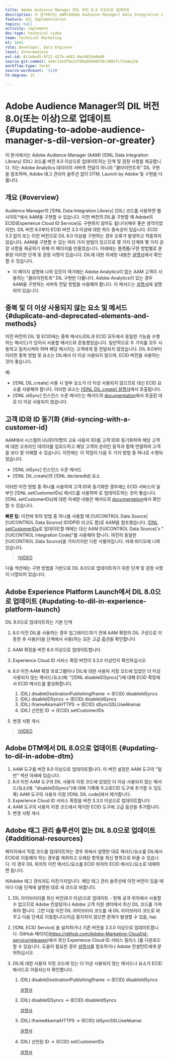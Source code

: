 ```yaml
---
title: Adobe Audience Manager DIL 버전 8.0 이상으로 업데이트
description: 이 문서에서는 AAM(Adobe Audience Manager) Data Integration Library(DIL) 코드를 버전 8.0 이상으로 업데이트하는 단계 및 권장 사항을 제공합니다. 이는 Adobe Analytics 데이터의 서버측 전달이 아니라 "클라이언트측" DIL 구현을 참조하며, Adobe 태그 관리자 솔루션 없이 DTM, Launch by Adobe 및 구현을 다룹니다.
feature: DIL Implementation
topics: null
activity: implement
doc-type: technical video
team: Technical Marketing
kt: 1841
role: Developer, Data Engineer
level: Intermediate
exl-id: 8c1e6ed5-0f21-427b-a681-0ecb020a0e60
source-git-commit: 4d4c12e9f9a33760a89460258c3802fcf3a4e22b
workflow-type: tm+mt
source-wordcount: '1139'
ht-degree: 1%

---
```


# Adobe Audience Manager의 DIL 버전 8.0(또는 이상)으로 업데이트 {#updating-to-adobe-audience-manager-s-dil-version-or-greater}

이 문서에서는 Adobe Audience Manager (AAM) [!DNL Data Integration Library] (DIL) 코드를 버전 8.0 이상으로 업데이트하는 단계 및 권장 사항을 제공합니다. 이는 Adobe Analytics 데이터의 서버측 전달이 아니라 &quot;클라이언트측&quot; DIL 구현을 참조하며, Adobe 태그 관리자 솔루션 없이 DTM, Launch by Adobe 및 구현을 다룹니다.

## 개요 {#overview}

Audience Manager의 [!DNL Data Integration Library] (DIL) 코드를 사용하면 웹 사이트*에서 AAM을 구현할 수 있습니다. 이전 버전의 DIL을 구현할 때 Adobe의 ECID(Experience Cloud ID Service)도 구현하지 않아도 됩니다(매우 좋은 생각이었지만). DIL 버전 8.0부터 ECID 버전 3.3 이상에 대한 하드 종속성이 있습니다. ECID 3.3 없이 또는 이전 버전으로 DIL 8.0 이상을 구현하는 경우 오류가 발생하고 작동하지 않습니다. AAM을 구현할 수 있는 여러 가지 방법이 있으므로 몇 가지 단계와 몇 가지 권장 사항을 제공하기 위해 이 페이지를 만들었습니다. 아래에는 플랫폼/구현 방법별로 분류된 이러한 단계 및 권장 사항이 있습니다. DIL에 대한 자세한 내용은 [설명서](https://experienceleague.adobe.com/docs/audience-manager/user-guide/dil-api/dil-overview.html?lang=en)에서 확인할 수 있습니다.

* 이 페이지 설명에 나와 있듯이 여기에는 Adobe Analytics이 없는 AAM 고객이 사용하는 &quot;클라이언트측&quot; DIL 구현만 다룹니다. Adobe Analytics이 있는 경우 AAM을 구현하는 서버측 전달 방법을 사용해야 합니다. 이 메서드는 [설명서](https://experienceleague.adobe.com/docs/analytics/admin/admin-tools/server-side-forwarding/ssf.html)에 설명되어 있습니다.

## 중복 및 더 이상 사용되지 않는 요소 및 메서드 {#duplicate-and-deprecated-elements-and-methods}

이전 버전의 DIL 및 ECID에는 중복 메서드(DIL과 ECID 모두에서 동일한 기능을 수행하는 메서드)가 있어서 사용할 메서드와 혼동했었습니다. 일반적으로 두 가지를 모두 사용하고 일치시켜야 하며 해당 메시지는 고객에게 잘 전달되지 않았습니다. DIL 8.0부터 이러한 중복 방법 및 요소는 DIL에서 더 이상 사용되지 않으며, ECID 버전을 사용하는 것이 좋습니다.

예:

* [!DNL DIL.create] 사용 시 일부 요소가 더 이상 사용되지 않으므로 대신 ECID 요소를 사용해야 합니다. 이러한 요소는 [[!DNL DIL.create] 설명서](https://experienceleague.adobe.com/docs/audience-manager/user-guide/dil-api/class-level-dil-methods/dil-create.html)에서 호출됩니다.
* [!DNL idSync] 인스턴스 수준 메서드는 메서드의 [documentation](https://experienceleague.adobe.com/docs/audience-manager/user-guide/dil-api/dil-instance-methods.html)에서 호출된 대로 더 이상 사용되지 않습니다.

## 고객 ID와 ID 동기화 {#id-syncing-with-a-customer-id}

AAM에서 시스템의 UUID(익명의 고유 사용자 ID)를 고객 ID와 동기화하여 해당 고객에 대한 오프라인 데이터를 업로드하고 해당 고객의 온라인 동작과 함께 연결하여 고객을 보다 잘 이해할 수 있습니다. 이전에는 이 작업이 다음 두 가지 방법 중 하나로 수행되었습니다.

* [!DNL idSync] 인스턴스 수준 메서드
* [!DNL DIL.create]의 [!DNL declaredId] 요소

이러한 이전 방법 중 하나를 사용하여 고객 ID와 동기화한 경우에는 ECID 서비스의 일부인 [!DNL setCustomerIDs] 메서드를 사용하여 로 업데이트하는 것이 좋습니다. [!DNL setCustomerIDs]에 대한 자세한 내용은 메서드의 [documentation](https://experienceleague.adobe.com/docs/id-service/using/id-service-api/methods/setcustomerids.html)에서 확인할 수 있습니다.

**빠른 팁:** 이전에 위의 방법 중 하나를 사용할 때  [!UICONTROL Data Source]   [!UICONTROL Data Source] ID(DPID 라고도 함)로 AAM을 참조했습니다. [!DNL setCustomerIDs](으)로 업데이트할 때에는 대신 AAM [!UICONTROL Data Source]&#39;s &quot;[!UICONTROL Integration Code]&quot;를 사용해야 합니다. 여전히 동일한 [!UICONTROL Data Source]을 가리키지만 다른 식별자입니다. 아래 비디오에 나와 있습니다.

>[!VIDEO](https://video.tv.adobe.com/v/23873/?quality=12)

다음 섹션에는 구현 방법을 기반으로 DIL 8.0으로 업데이트하기 위한 단계 및 권장 사항이 나열되어 있습니다.

## Adobe Experience Platform Launch에서 DIL 8.0으로 업데이트 {#updating-to-dil-in-experience-platform-launch}

DIL 8.0으로 업데이트하는 기본 단계

1. 8.0 이전 DIL을 사용하는 경우 업그레이드하기 전에 AAM 확장의 DIL 구성으로 이동한 후 사용(다음 단계에서 사용)하는 모든 고급 옵션을 확인합니다
1. AAM 확장을 버전 8.0 이상으로 업데이트합니다
1. Experience Cloud ID 서비스 확장 버전이 3.3.0 이상인지 확인하십시오
1. 8.0 이전 AAM 확장 프로그램이나 DIL에 대한 사용자 지정 코드에 있었던 더 이상 사용되지 않는 메서드/요소(예: &quot;[!DNL disableIDSyncs]&quot;)에 대해 ECID 확장에서 ECID 메서드를 활성화합니다.

   1. (DIL) disableDestinationPublishingIframe -> (ECID) disableIdSyncs
   1. (DIL) disableIDSyncs -> (ECID) disableIdSyncs
   1. (DIL) iframeAkamaiHTTPS -> (ECID) dSyncSSLUseAkamai
   1. (DIL) 선언된 ID -> (ECID) setCustomerIDs

1. 변경 사항 게시

>[!VIDEO](https://video.tv.adobe.com/v/23874/?quality=12)

## Adobe DTM에서 DIL 8.0으로 업데이트 {#updating-to-dil-in-adobe-dtm}

1. AAM 도구를 버전 8.0 이상으로 업데이트합니다. 이 버전 설정은 AAM 도구의 &quot;일반&quot; 섹션 아래에 있습니다.
1. 8.0 이전 AAM 도구의 DIL 사용자 지정 코드에 있었던 더 이상 사용되지 않는 메서드/요소(예: &quot;disableIDSyncs&quot;)에 대해 기록해 두고(ECID 도구에 추가할 수 있도록) AAM 도구의 사용자 지정 [!DNL DIL code]에서 제거합니다.
1. Experience Cloud ID 서비스 확장을 버전 3.3.0 이상으로 업데이트합니다
1. AAM 도구의 사용자 지정 코드에서 제거한 ECID 도구에 고급 옵션을 추가합니다.
1. 변경 사항 게시

## Adobe 태그 관리 솔루션이 없는 DIL 8.0으로 업데이트 {#additional-resources}

페이지에서 직접 코드를 업데이트하는 경우 위에서 설명한 대로 메서드/요소를 DIL에서 ECID로 이동해야 하는 경우를 제외하고 오래된 항목을 최신 항목으로 바꿀 수 있습니다. 이 경우 DIL 위치의 이전 메서드/요소를 ECID 위치의 ECID 메서드/요소로 대체하면 됩니다.

비Adobe 태그 관리자도 마찬가지입니다. 해당 태그 관리 솔루션에 이전 버전이 있을 때마다 다음 단계에 설명된 대로 새 코드로 바꿉니다.

1. DIL 라이브러리를 최신 버전(8.0 이상)으로 업데이트 - 현재 공개 위치에서 사용할 수 없으므로 Adobe 컨설팅이나 Adobe 고객 지원 센터에서 최신 DIL 코드를 가져와야 합니다. 그런 다음 이전 DIL 라이브러리 코드를 새 DIL 라이브러리 코드로 바꾸고 다음 단계로 이동합니다(지금 중지하지 않으면 문제가 발생할 수 있음, ha).
1. [!DNL ECID Service] 을 설치하거나 기존 버전을 3.3.0 이상으로 업데이트합니다. GitHub 페이지](https://github.com/Adobe-Marketing-Cloud/id-service/releases)에서 최신 Experience Cloud ID 서비스 릴리스 [를 다운로드할 수 있습니다. 도움이 필요한 경우 [설명서](https://experienceleague.adobe.com/docs/id-service/using/home.html)를 참조하거나 Adobe 컨설턴트에게 문의하십시오.

1. DIL에 대한 사용자 지정 코드에 있는 더 이상 사용되지 않는 메서드나 요소가 ECID 메서드로 이동되는지 확인합니다.

   1. (DIL) disableDestinationPublishingIframe -> (ECID) disableIdSyncs

      [설명서](https://experienceleague.adobe.com/docs/id-service/using/id-service-api/configurations/disableidsync.html)

   1. (DIL) disableIDSyncs -> (ECID) disableIdSyncs

      [설명서](https://experienceleague.adobe.com/docs/id-service/using/id-service-api/configurations/disableidsync.html)

   1. (DIL) iframeAkamaiHTTPS -> (ECID) idSyncSSLUseAkamai

      [설명서](https://experienceleague.adobe.com/docs/audience-manager/user-guide/dil-api/class-level-dil-methods/dil-create.html)

   1. (DIL) 선언된 ID -> (ECID) setCustomerIDs

      [설명서](https://experienceleague.adobe.com/docs/id-service/using/id-service-api/methods/setcustomerids.html)
